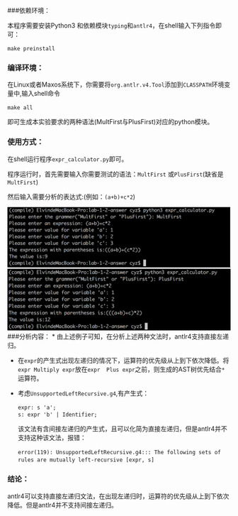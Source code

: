 ###依赖环境：

本程序需要安装Python3 和依赖模块`typing`和`antlr4`，在shell输入下列指令即可：

```shell
make preinstall
```

### 编译环境：

在Linux或者Maxos系统下，你需要将`org.antlr.v4.Tool`添加到`CLASSPATH`环境变量中,输入shell命令

```shell
make all
```

即可生成本实验要求的两种语法(MultFirst与PlusFirst)对应的python模块。

### 使用方式：

在shell运行程序`expr_calculator.py`即可。

程序运行时，首先需要输入你需要测试的语法：`MultFirst` 或`PlusFirst`(缺省是`MultFirst`)

然后输入需要分析的表达式:(例如：`(a+b)+c*2`)

<img src="ex1.png">

<img src="ex2.png">
###分析内容：
* 由上述例子可知，在分析上述两种文法时，antlr4支持直接左递归。

* 在`expr`的产生式出现左递归的情况下，运算符的优先级从上到下依次降低。将`expr Multiply expr`放在`expr  Plus expr`之前，则生成的AST树优先结合`*`运算符。

* 考虑`UnsupportedLeftRecursive.g4`,有产生式：

  ```antler
  expr: s 'a';
  s: expr 'b' | Identifier;
  ```

  该文法有含间接左递归的产生式，且可以化简为直接左递归，但是antlr4并不支持这种该文法，报错：

  `error(119): UnsupportedLeftRecursive.g4::: The following sets of rules are mutually left-recursive [expr, s]`

### 结论：

antlr4可以支持直接左递归文法，在出现左递归时，运算符的优先级从上到下依次降低。但是antlr4并不支持间接左递归。